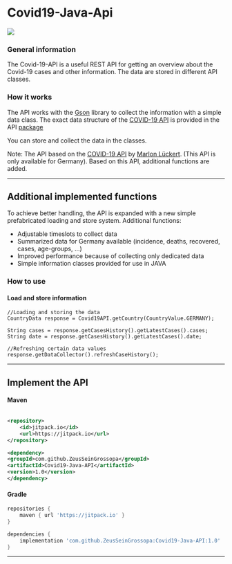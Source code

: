 # Covid19-Java-Api

[![](https://jitpack.io/v/ZeusSeinGrossopa/Covid19-Java-API.svg)](https://jitpack.io/#ZeusSeinGrossopa/Covid19-Java-API)

### General information

The Covid-19-API is a useful REST API for getting an overview about the Covid-19 cases and other information.
The data are stored in different API classes.

### How it works

The API works with the [Gson](https://github.com/google/gson) library to collect the information with a simple data
class. The exact data structure of the [COVID-19 API](https://corona-zahlen.org) is provided in the
API [package](https://github.com/ZeusSeinGrossopa/Covid19-Java-API/tree/master/src/main/java/de/zeus/covid19/api)

You can store and collect the data in the classes.

Note: The API based on the [COVID-19 API](https://corona-zahlen.org)
by [Marlon Lückert](https://github.com/marlon360/rki-covid-api). (This API is only available for Germany). Based on this
API, additional functions are added.

---

## Additional implemented functions

To achieve better handling, the API is expanded with a new simple prefabricated loading and store system.
Additional functions:

- Adjustable timeslots to collect data
- Summarized data for Germany available (incidence, deaths, recovered, cases, age-groups, ...)
- Improved performance because of collecting only dedicated data
- Simple information classes provided for use in JAVA

### How to use

#### Load and store information

```
//Loading and storing the data 
CountryData response = Covid19API.getCountry(CountryValue.GERMANY);

String cases = response.getCasesHistory().getLatestCases().cases; 
String date = response.getCasesHistory().getLatestCases().date;

//Refreshing certain data values
response.getDataCollector().refreshCaseHistory();
```

---

## Implement the API

#### Maven

```xml

<repository>
    <id>jitpack.io</id>
    <url>https://jitpack.io</url>
</repository>

<dependency>
<groupId>com.github.ZeusSeinGrossopa</groupId>
<artifactId>Covid19-Java-API</artifactId>
<version>1.0</version>
</dependency>
```

#### Gradle

```gradle
repositories {
    maven { url 'https://jitpack.io' }
}

dependencies {
    implementation 'com.github.ZeusSeinGrossopa:Covid19-Java-API:1.0'
}
```

---
